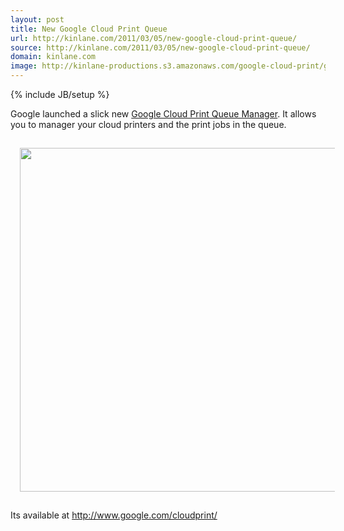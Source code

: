 ```yaml
---
layout: post
title: New Google Cloud Print Queue
url: http://kinlane.com/2011/03/05/new-google-cloud-print-queue/
source: http://kinlane.com/2011/03/05/new-google-cloud-print-queue/
domain: kinlane.com
image: http://kinlane-productions.s3.amazonaws.com/google-cloud-print/google-cloud-print-queue-1.png
---
```

{% include JB/setup %}<p>Google launched a slick new <a title="Google Cloud Print Queue Manager" href="http://www.google.com/cloudprint/">Google Cloud Print Queue Manager</a>. It allows you to manager your cloud printers and the print jobs in the queue.<p></p>
<img class="aligncenter" style="padding: 15px;" src="http://kinlane-productions.s3.amazonaws.com/google-cloud-print/google-cloud-print-queue-1.png" alt="" width="550" align="center" /><p></p>
Its available at <a title="Google Cloud Print" href="http://www.google.com/cloudprint/">http://www.google.com/cloudprint/</a>
</p>
